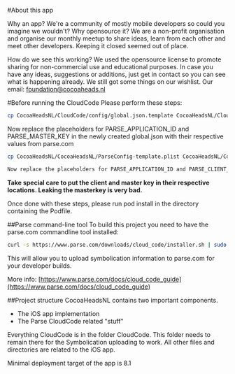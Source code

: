 #About this app

Why an app? We're a community of mostly mobile developers so could you imagine we wouldn't? 
Why opensource it? We are a non-profit organisation and organise our monthly meetup to share ideas, learn from each other and meet other developers. Keeping it closed seemed out of place.

How do we see this working?
We used the opensource license to promote sharing for non-commercial use and educational purposes. In case you have any ideas, suggestions or additions, just get in contact so you can see what is happening already. We still got some things on our wishlist. Our email: foundation@cocoaheads.nl

#Before running the CloudCode
Please perform these steps:

```bash
cp CocoaHeadsNL/CloudCode/config/global.json.template CocoaHeadsNL/CloudCode/config/global.json
```
Now replace the placeholders for PARSE_APPLICATION_ID and PARSE_MASTER_KEY in the newly created global.json with their respective values from parse.com

```bash
cp CocoaHeadsNL/CocoaHeadsNL/ParseConfig-template.plist CocoaHeadsNL/CocoaHeadsNL/ParseConfig.plist

Now replace the placeholders for PARSE_APPLICATION_ID and PARSE_CLIENT_KEY in the newly created ParseConfig.plist with their respective values from parse.com
```
**Take special care to put the client and master key in their respective locations. Leaking the masterkey is very bad.**

Once done with these steps, please run pod install in the directory containing the Podfile.

##Parse command-line tool
To build this project you need to have the parse.com commandline tool installed:
```bash
curl -s https://www.parse.com/downloads/cloud_code/installer.sh | sudo /bin/bash
```
This will allow you to upload symbolication information to parse.com for your developer builds.

More info: [https://www.parse.com/docs/cloud_code_guide](https://www.parse.com/docs/cloud_code_guide)

##Project structure
CocoaHeadsNL contains two important components.

- The iOS app implementation
- The Parse CloudCode related "stuff"

Everything CloudCode is in the folder CloudCode. This folder needs to remain there for the Symbolication uploading to work. All other files and directories are related to the iOS app.

Minimal deployment target of the app is 8.1